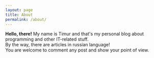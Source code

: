 ```yaml
---
layout: page
title: About
permalink: /about/
---
```

**Hello, there!** My name is Timur and that's my personal blog about programming and other IT-related stuff.  
By the way, there are articles in russian language!  
You are welcome to comment any post and show your point of view.